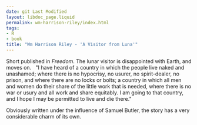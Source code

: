 ```yaml
---
date: git Last Modified
layout: libdoc_page.liquid
permalink: wm-harrison-riley/index.html
tags:
- R
- book
title: "Wm Harrison Riley - 'A Visitor from Luna'"
---
```


Short published in _Freedom_. The lunar visitor is disappointed with Earth, and moves on.
 
"I have heard of a country in  which the people live naked and unashamed; where there is no hypocrisy, no  usurer, no spirit-dealer, no prison, and where there are no locks or bolts; a  country in which all men and women do their share of the little work that is  needed, where there is no war or usury and all work and share equitably. I am  going to that country, and I hope I may be permitted to live and die there."

Obviously written under the influence of Samuel Butler,  the story has a very considerable charm of its own.